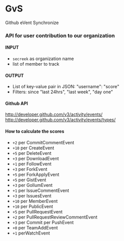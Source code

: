 GvS
===

Github eVent Synchronize

### API for user contribution to our organization

#### INPUT
- `secreek` as organization name
- list of member to track

#### OUTPUT
- List of key-value pair in JSON: "username": "score" 
- Filters: since "last 24hrs", "last week", "day one"

#### Github API
http://developer.github.com/v3/activity/events/
http://developer.github.com/v3/activity/events/types/

#### How to calculate the scores

- `+2` per CommitCommentEvent
- `+10` per CreateEvent
- `+5` per DeleteEvent
- `+3` per DownloadEvent
- `+1` per FollowEvent
- `+3` per ForkEvent
- `+5` per ForkApplyEvent
- `+5` per GistEvent
- `+3` per GollumEvent
- `+1` per IssueCommentEvent
- `+3` per IssuesEvent
- `+10` per MemberEvent
- `+10` per PublicEvent
- `+5` per PullRequestEvent
- `+2` per PullRequestReviewCommentEvent
- `+3` per Commit per PushEvent
- `+0` per TeamAddEvent
- `+1` perWatchEvent
